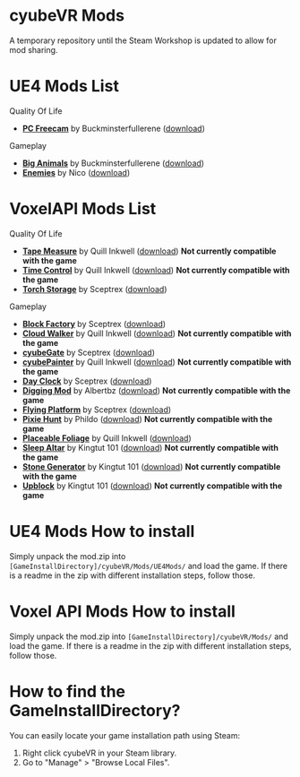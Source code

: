 # cyubeVR Mods

A temporary repository until the Steam Workshop is updated to allow for mod sharing.

# UE4 Mods List

Quality Of Life
- **[PC Freecam](https://github.com/CyubeVR-Modding/cyubeVR-Mods/blob/main/Quality%20Of%20Life/PCMovement__V1.zip)** by Buckminsterfullerene ([download](https://github.com/CyubeVR-Modding/cyubeVR-Mods/raw/main/Quality%20Of%20Life/PCMovement__V1.zip))

Gameplay
- **[Big Animals](https://github.com/CyubeVR-Modding/cyubeVR-Mods/tree/main/Gameplay/BigAnimals__V1.zip)** by Buckminsterfullerene ([download](https://github.com/CyubeVR-Modding/cyubeVR-Mods/raw/main/Gameplay/BigAnimals__V1.zip))
- **[Enemies](https://github.com/CyubeVR-Modding/cyubeVR-Mods/tree/main/Gameplay/Ennemies__V1.zip)** by Nico ([download](https://github.com/CyubeVR-Modding/cyubeVR-Mods/raw/main/Gameplay/Ennemies__V1.zip))

# VoxelAPI Mods List

Quality Of Life
- **[Tape Measure](https://github.com/cyubeVR-Modding/cyubeVR-Mods/blob/f4b5dc83e589d3108c6f899602687246adc7a813/Quality%20Of%20Life/Tape%20Measure.zip)** by Quill Inkwell ([download](https://github.com/cyubeVR-Modding/cyubeVR-Mods/raw/main/Quality%20Of%20Life/Tape%20Measure.zip)) **Not currently compatible with the game**
- **[Time Control](https://github.com/cyubeVR-Modding/cyubeVR-Mods/blob/e02bc39a4eb02bb5d1395673deaefa256b911de8/Quality%20Of%20Life/TimeControl.zip)** by Quill Inkwell ([download](https://github.com/cyubeVR-Modding/cyubeVR-Mods/raw/main/Quality%20Of%20Life/TimeControl.zip)) **Not currently compatible with the game**
- **[Torch Storage](https://drive.google.com/file/d/1PQ_DcYjemh-YW5Gk3lCpPLoIAO4u1rz8/view?usp=sharing)** by Sceptrex ([download](https://drive.google.com/file/d/1PQ_DcYjemh-YW5Gk3lCpPLoIAO4u1rz8/view?usp=sharing))

Gameplay
- **[Block Factory](https://drive.google.com/file/d/1iJFGlDbkZzbZaXsnhTID9DP9jN3p-sSS/view?usp=sharing)** by Sceptrex ([download](https://drive.google.com/file/d/1iJFGlDbkZzbZaXsnhTID9DP9jN3p-sSS/view?usp=sharing))
- **[Cloud Walker](https://github.com/cyubeVR-Modding/cyubeVR-Mods/blob/6ffe699318c33e9acdce8f207c4acced078120b5/Gameplay/CloudWalker.zip)** by Quill Inkwell ([download](https://github.com/cyubeVR-Modding/cyubeVR-Mods/raw/main/Gameplay/CloudWalker.zip)) **Not currently compatible with the game**
- **[cyubeGate](https://drive.google.com/file/d/1nBp1dPxqzEmxlslCRBNyUZDwi-MAFONa/view?usp=sharing)** by Sceptrex ([download](https://drive.google.com/file/d/1nBp1dPxqzEmxlslCRBNyUZDwi-MAFONa/view?usp=sharing))
- **[cyubePainter](https://github.com/cyubeVR-Modding/cyubeVR-Mods/blob/main/Gameplay/CyubePainter.zip)** by Quill Inkwell ([download](https://github.com/cyubeVR-Modding/cyubeVR-Mods/raw/main/Gameplay/CyubePainter.zip)) **Not currently compatible with the game**
- **[Day Clock](https://drive.google.com/file/d/103-azDmBA-I1qmUm7nDz6XLqWAwmHvtI/view?usp=sharing)** by Sceptrex ([download](https://drive.google.com/file/d/103-azDmBA-I1qmUm7nDz6XLqWAwmHvtI/view?usp=sharing))
- **[Digging Mod](https://github.com/cyubeVR-Modding/cyubeVR-Mods/blob/main/Gameplay/DiggingMod_v1.0.zip)** by Albertbz ([download](https://github.com/cyubeVR-Modding/cyubeVR-Mods/raw/main/Gameplay/DiggingMod_v1.0.zip)) **Not currently compatible with the game**
- **[Flying Platform](https://drive.google.com/file/d/1xVkk4VpLXEtzgneWD9ZG5kNEZD4KsFza/view?usp=sharing)** by Sceptrex ([download](https://drive.google.com/file/d/1xVkk4VpLXEtzgneWD9ZG5kNEZD4KsFza/view?usp=sharing))
- **[Pixie Hunt](https://github.com/cyubeVR-Modding/cyubeVR-Mods/blob/830844dd74d95fef0552a496f360ae95bcfe453b/Gameplay/PixieHunt.zip)** by Phildo ([download](https://github.com/cyubeVR-Modding/cyubeVR-Mods/raw/main/Gameplay/PixieHunt.zip)) **Not currently compatible with the game**
- **[Placeable Foliage](https://github.com/cyubeVR-Modding/cyubeVR-Mods/blob/8c845c84cd364b48b7145ce59bf10fd4e936302a/Gameplay/PlaceableFoliage.zip)** by Quill Inkwell ([download](https://github.com/cyubeVR-Modding/cyubeVR-Mods/raw/main/Gameplay/PlaceableFoliage.zip))
- **[Sleep Altar](https://sites.google.com/view/retrocitycenter/cyubevr/api-blocks#h.wmfa73ya3d23)** by Kingtut 101 ([download](https://sites.google.com/view/retrocitycenter/cyubevr/api-blocks#h.wmfa73ya3d23)) **Not currently compatible with the game**
- **[Stone Generator](https://sites.google.com/view/retrocitycenter/cyubevr/api-blocks#h.yikg7tnx56ju)** by Kingtut 101 ([download](https://sites.google.com/view/retrocitycenter/cyubevr/api-blocks#h.yikg7tnx56ju)) **Not currently compatible with the game**
- **[Upblock](https://sites.google.com/view/retrocitycenter/cyubevr/api-blocks#h.tybvhxm5tnzb)** by Kingtut 101 ([download](https://sites.google.com/view/retrocitycenter/cyubevr/api-blocks#h.tybvhxm5tnzb)) **Not currently compatible with the game**

# UE4 Mods How to install 

Simply unpack the mod.zip into `[GameInstallDirectory]/cyubeVR/Mods/UE4Mods/` and load the game. If there is a readme in the zip with different installation steps, follow those.

# Voxel API Mods How to install

Simply unpack the mod.zip into `[GameInstallDirectory]/cyubeVR/Mods/` and load the game. If there is a readme in the zip with different installation steps, follow those.

# How to find the GameInstallDirectory?

You can easily locate your game installation path using Steam:
1. Right click cyubeVR in your Steam library.
2. Go to "Manage" > "Browse Local Files".
